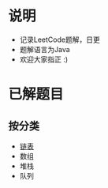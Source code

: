 # 说明
+ 记录LeetCode题解，日更
+ 题解语言为Java
+ 欢迎大家指正 :) 
# 已解题目
## 按分类
+ [链表](https://github.com/LiuJiawei4132/Leetcode/tree/master/Java/LinkedList)
+ 数组
+ 堆栈
+ 队列
